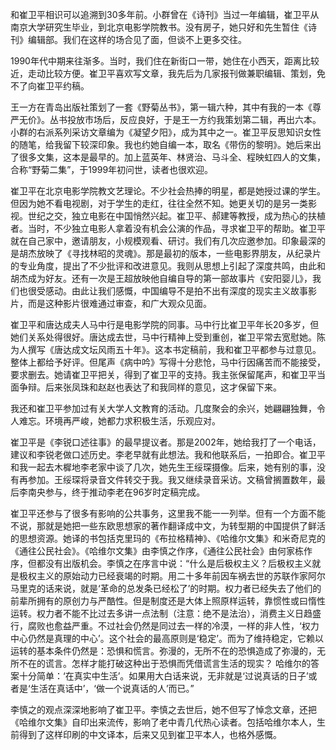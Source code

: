 

和崔卫平相识可以追溯到30多年前。小群曾在《诗刊》当过一年编辑，崔卫平从南京大学研究生毕业，到北京电影学院教书。没有房子，她只好和先生暂住《诗刊》编辑部。我们在这样的场合见了面，但谈不上更多交往。

1990年代中期来往渐多。当时，我们住在新街口一带，她住在小西天，距离比较近，走动比较方便。崔卫平喜欢写文章，我先后为几家报刊做兼职编辑、策划，免不了向崔卫平约稿。

王一方在青岛出版社策划了一套《野菊丛书》，第一辑六种，其中有我的一本《尊严无价》。丛书投放市场后，反应良好，于是王一方约我策划第二辑，再出六本。小群的右派系列采访文章编为《凝望夕阳》，成为其中之一。崔卫平反思知识女性的随笔，给我留下较深印象。我也约她自编一本，取名《带伤的黎明》。她后来出了很多文集，这本是最早的。加上蓝英年、林贤治、马斗全、程映虹四人的文集，合称“野菊二集”，于1999年初问世，读者也很欢迎。

崔卫平在北京电影学院教文艺理论。不少社会热捧的明星，都是她授过课的学生。但因为她不看电视剧，对于学生的走红，往往全然不知。她更关切的是另一类影视。世纪之交，独立电影在中国悄然兴起。崔卫平、郝建等教授，成为热心的扶植者。当时，不少独立电影人拿着没有机会公演的作品，寻求崔卫平的帮助。崔卫平就在自己家中，邀请朋友，小规模观看、研讨。我们有几次应邀参加。印象最深的是胡杰放映了《寻找林昭的灵魂》。那是最初的版本，一些电影界朋友，从纪录片的专业角度，提出了不少批评和改进意见。我则从思想上引起了深度共鸣，由此和胡杰成为好友。还有一次是王超放映他自编自导的第一部故事片《安阳婴儿》，我们也很受感动。由此让我们感慨，中国编导不是拍不出有深度的现实主义故事影片，而是这种影片很难通过审查，和广大观众见面。

崔卫平和唐达成夫人马中行是电影学院的同事。马中行比崔卫平年长20多岁，但她们关系处得很好。唐达成去世，马中行精神上受到重创，崔卫平常去宽慰她。陈为人撰写《唐达成文坛风雨五十年》。这本书定稿前，我和崔卫平都参与过意见。整体上都给予好评。但尾声《病中吟》写得十分悲怆，马中行因痛苦而不能接受，要求删去。她请崔卫平把关，得到了崔卫平的支持。我主张保留尾声，和崔卫平当面争辩。后来张凤珠和赵赵也表达了和我同样的意见，这才保留下来。

我还和崔卫平参加过有关大学人文教育的活动。几度聚会的余兴，她翩翩独舞，令人难忘。环境再严峻，她都力求积极生活，乐观应对。

崔卫平是《李锐口述往事》的最早提议者。那是2002年，她给我打了一个电话，建议和李锐老做口述历史。李老早就有此想法。我和他联系后，一拍即合。崔卫平和我一起去木樨地李老家中谈了几次，她先生王绥琛摄像。后来，她有别的事，没有再参加。王绥琛将录音文件转交于我。我又继续录音采访。文稿曾搁置数年，最后李南央参与，终于推动李老在96岁时定稿完成。

崔卫平还参与了很多有影响的公共事务，这里我不能一一列举。但有一个方面不能不说，那就是她把一些东欧思想家的著作翻译成中文，为转型期的中国提供了鲜活的思想资源。她译的书包括克里玛的《布拉格精神》、《哈维尔文集》和米奇尼克的《通往公民社会》。《哈维尔文集》由李慎之作序，《通往公民社会》由何家栋作序，但都没有出版机会。李慎之在序言中说：“什么是后极权主义？后极权主义就是极权主义的原始动力已经衰竭的时期。用二十多年前因车祸去世的苏联作家阿尔马里克的话来说，就是‘革命的总发条已经松了’的时期。权力者已经失去了他们的前辈所拥有的原创力与严酷性。但是制度还是大体上照原样运转，靠惯性或曰惰性运转。权力者不能不比过去多讲一点法制（注意：绝不是法治），消费主义日趋盛行，腐败也愈益严重。不过社会仍然是同过去一样的冷漠，一样的非人性，‘权力中心仍然是真理的中心’。这个社会的最高原则是‘稳定’。而为了维持稳定，它赖以运转的基本条件仍然是：恐惧和慌言。弥漫的，无所不在的恐惧造成了弥漫的，无所不在的谎言。怎样才能打破这种出于恐惧而凭借谎言生活的现实？ 哈维尔的答案十分简单：‘在真实中生活’。如果用大白话来说，无非就是‘过说真话的日子’或者是‘生活在真话中’，‘做一个说真话的人’而已。” 

李慎之的观点深深地影响了崔卫平。李慎之去世后，她不但写了悼念文章，还把《哈维尔文集》自印出来流传，影响了老中青几代热心读者。包括哈维尔本人，生前得到了这样印刷的中文译本，后来又见到崔卫平本人，也格外感慨。


